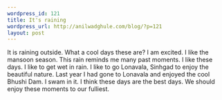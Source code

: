 ```yaml
--- 
wordpress_id: 121
title: It's raining
wordpress_url: http://anilwadghule.com/blog/?p=121
layout: post
---
```

It is raining outside. What a cool days these are?  I am excited. I like the mansoon season. This rain reminds me many past moments. I like these days. I like to get wet in rain. I like to go Lonavala, Sinhgad to enjoy the beautiful nature. Last year I had gone to Lonavala and enjoyed the cool Bhushi Dam. I swam in it. I think these days are the best days. We should enjoy these moments to our fulliest.
